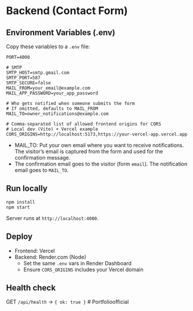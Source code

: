 # Backend (Contact Form)

## Environment Variables (.env)

Copy these variables to a `.env` file:

```
PORT=4000

# SMTP
SMTP_HOST=smtp.gmail.com
SMTP_PORT=587
SMTP_SECURE=false
MAIL_FROM=your_email@example.com
MAIL_APP_PASSWORD=your_app_password

# Who gets notified when someone submits the form
# If omitted, defaults to MAIL_FROM
MAIL_TO=owner_notifications@example.com

# Comma-separated list of allowed frontend origins for CORS
# Local dev (Vite) + Vercel example
CORS_ORIGINS=http://localhost:5173,https://your-vercel-app.vercel.app
```

- MAIL_TO: Put your own email where you want to receive notifications. The visitor’s email is captured from the form and used for the confirmation message.
- The confirmation email goes to the visitor (form `email`). The notification email goes to `MAIL_TO`.

## Run locally
```
npm install
npm start
```
Server runs at `http://localhost:4000`.

## Deploy
- Frontend: Vercel
- Backend: Render.com (Node)
  - Set the same `.env` vars in Render Dashboard
  - Ensure `CORS_ORIGINS` includes your Vercel domain

## Health check
GET `/api/health` → `{ ok: true }`
#   P o r t f o l i o o f f i c i a l  
 